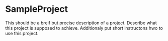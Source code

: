 SampleProject
=============

This should be a breif but precise description of a project. Describe what this project is supposed to achieve. Additionaly put short instructons hwo to use this project.
